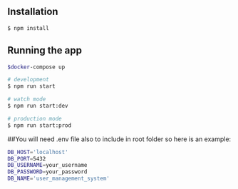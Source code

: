 ## Installation

```bash
$ npm install
```

## Running the app

```bash
$docker-compose up

# development
$ npm run start

# watch mode
$ npm run start:dev

# production mode
$ npm run start:prod
```
##You will need .env file also to include in root folder so here is an example:
```bash
DB_HOST='localhost'
DB_PORT=5432
DB_USERNAME=your_username
DB_PASSWORD=your_password
DB_NAME='user_management_system'
```
